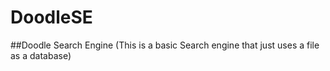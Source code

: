 # DoodleSE
##Doodle Search Engine (This is a basic Search engine that just uses a file as a database)
